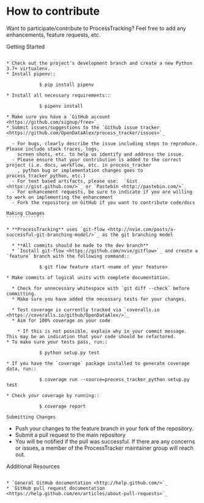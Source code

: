 How to contribute
=================

Want to participate/contribute to ProcessTracking?  Feel free to add any enhancements, feature requests, etc.

Getting Started
```````````````

* Check out the project's development branch and create a new Python 3.7+ virtualenv.
* Install pipenv::

            $ pip install pipenv

* Install all necessary requirements::

            $ pipenv install

* Make sure you have a `GitHub account <https://github.com/signup/free>`_
* Submit issues/suggestions to the `Github issue tracker <https://github.com/OpenDataAlex/process_tracker/issues>`_

  - For bugs, clearly describe the issue including steps to reproduce.  Please include stack traces, logs,
    screen shots, etc. to help us identify and address the issue.
  - Please ensure that your contribution is added to the correct project (i.e. docs, workflow, etc. in process_tracker
    , python bug or implementation changes goes to process_tracker_python, etc.)
  - For text based artifacts, please use:  `Gist <https://gist.github.com/>`_ or `Pastebin <http://pastebin.com/>`_
  - For enhancement requests, be sure to indicate if you are willing to work on implementing the enhancement
  - Fork the repository on GitHub if you want to contribute code/docs

Making Changes
``````````````

* **ProcessTracking** uses `git-flow <http://nvie.com/posts/a-successful-git-branching-model/>`_ as the git branching model

  * **All commits should be made to the dev branch**
  * `Install git-flow <https://github.com/nvie/gitflow>`_ and create a `feature` branch with the following command::

            $ git flow feature start <name of your feature>

* Make commits of logical units with complete documentation.

  * Check for unnecessary whitespace with `git diff --check` before committing.
  * Make sure you have added the necessary tests for your changes.

  * Test coverage is currently tracked via `coveralls.io <https://coveralls.io/github/OpenDataAlex/>`_
  * Aim for 100% coverage on your code

    * If this is not possible, explain why in your commit message. This may be an indication that your code should be refactored.
* To make sure your tests pass, run::

            $ python setup.py test

* If you have the `coverage` package installed to generate coverage data, run::

            $ coverage run --source=process_tracker_python setup.py test

* Check your coverage by running::

            $ coverage report

Submitting Changes
``````````````````

* Push your changes to the feature branch in your fork of the repository.
* Submit a pull request to the main repository
* You will be notified if the pull was successful.  If there are any concerns or issues, a member of the ProcessTracker
  maintainer group will reach out.


Additional Resources
````````````````````

* `General GitHub documentation <http://help.github.com/>`_
* `GitHub pull request documentation <https://help.github.com/en/articles/about-pull-requests>`_
